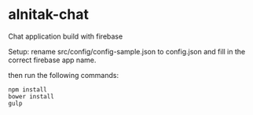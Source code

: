 # alnitak-chat
Chat application build with firebase

Setup:
rename src/config/config-sample.json to config.json and fill in the correct firebase app name.

then run the following commands:
```console
npm install
bower install
gulp
```
